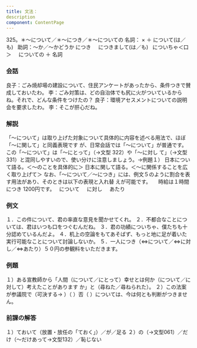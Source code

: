 ```yaml
---
title: 文法：
description
component: ContentPage
---
```



325。＊～について／＊～につき／＊～についての
名詞： × ＋ について(は／も)  
助詞：～か／～かどうか につき  
  につきまして(は／も)
  についちゃ＜口＞  
  についての ＋ 名詞
### 会話
良子：ごみ焼却場の建設について、住民アンケートがあったから、条件つきで賛成しておいたわ。
李：ごみ対策は、どの自治体でも尻に火がついているからね。それで、どんな条件をつけたの？
良子：環境アセスメントについての説明会を要求したわ。
李：そこが肝心だね。
### 解説
「～について」は取り上げた対象について具体的に内容を述べる用法で、ほぼ「～に関して」と同義表現です が、日常会話では「～について」が普通です。この「～について」は「～にとって」（→文型 322）や「～に対し
て」（→文型331）と混同しやすいので、使い分けに注意しましょう。→例題１）
日本について語る。＜～のことを具体的に＞ 日本に関して語る。＜～に関係することを広く取り上げて＞
なお、「～について／～につき」には、例文５のように割合を表す用法があり、そのときは以下の表現と入れ替
えが可能です。    
時給は１時間 につき 1200円です。
  について  
  に対し  
  あたり  
### 例文
１．この件について、君の率直な意見を聞かせてくれ。
２．不都合なことについては、君はいつも口をつぐむんだね。
３．君の功績についちゃ、僕たちも十分認めているんだよ。
４．机上の空論をもてあそばず、もっと地に足が着いた実行可能なことについて討論しないか。
５．一人につき（⇔について／⇔に対し／⇔あたり）５０円の参観料をいただきます。
### 例題
１）ある宣教師から「人間（について／にとって）幸せとは何か（について／に対して）考えたことがあります か」と（尋ねた／尋ねられた）。
２）この法案が参議院で（可決する→ ）（ ）否（ ）については、今は何とも判断がつきません。
### 前課の解答
１）ておいて（放置・放任の「ておく」）／が／足る
２）の（→文型061）／だけ（～だけあって→文型132）／恥じない
